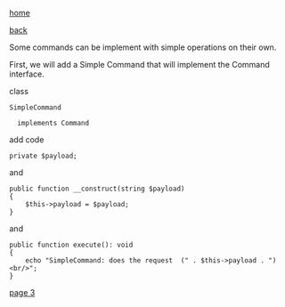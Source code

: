 [home](./page01.md)

[back](./page01.md)

Some commands can be implement with simple operations on their own. 

First, we will add a Simple Command that will implement the Command interface.

class

```
SimpleCommand
```

```
  implements Command
```

add code

```
private $payload;
```
and 

```
public function __construct(string $payload)
{
    $this->payload = $payload;
}
```

and
```
public function execute(): void
{
    echo "SimpleCommand: does the request  (" . $this->payload . ")<br/>";
}
```

[page 3](./page03.md)
